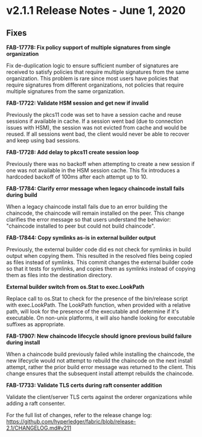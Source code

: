 v2.1.1 Release Notes - June 1, 2020
===================================

Fixes
-----

**FAB-17778: Fix policy support of multiple signatures from single organization**

Fix de-duplication logic to ensure sufficient number of signatures are received to satisfy
policies that require multiple signatures from the same organization.
This problem is rare since most users have policies that require signatures from different
organizations, not policies that require multiple signatures from the same organization.

**FAB-17722: Validate HSM session and get new if invalid**

Previously the pkcs11 code was set to have a session cache and reuse sessions
if available in cache. If a session went bad (due to connection issues with HSM),
the session was not evicted from cache and would be reused.
If all sessions went bad, the client would never be able to recover and keep using bad sessions.

**FAB-17728: Add delay to pkcs11 create session loop**

Previously there was no backoff when attempting to create a new session if one was not
available in the HSM session cache. This fix introduces a hardcoded backoff of 100ms
after each attempt up to 10.

**FAB-17784: Clarify error message when legacy chaincode install fails during build**

When a legacy chaincode install fails due to an error building the
chaincode, the chaincode will remain installed on the peer. This change clarifies
the error message so that users understand the behavior:
"chaincode installed to peer but could not build chaincode".

**FAB-17844: Copy symlinks as-is in external builder output**

Previously, the external builder code did es not check for symlinks in build output
when copying them. This resulted in the resolved files being copied as files
instead of symlinks. This commit changes the external builder code so that
it tests for symlinks, and copies them as symlinks instead of copying them as
files into the destination directory.

**External builder switch from os.Stat to exec.LookPath**

Replace call to os.Stat to check for the presence of the bin/release script with exec.LookPath.
The LookPath function, when provided with a relative path, will look for the presence of the
executable and determine if it's executable. On non-unix platforms, it will also handle looking
for executable suffixes as appropriate.

**FAB-17907: New chaincode lifecycle should ignore previous build failure during install**

When a chaincode build previously failed while installing the chaincode, the new lifecycle
would not attempt to rebuild the chaincode on the next install attempt, rather the prior
build error message was returned to the client. This change ensures that the subsequent
install attempt rebuilds the chaincode.

**FAB-17733: Validate TLS certs during raft consenter addition**

Validate the client/server TLS certs against the orderer organizations while adding a raft consenter.


For the full list of changes, refer to the release change log:
https://github.com/hyperledger/fabric/blob/release-2.1/CHANGELOG.md#v211
